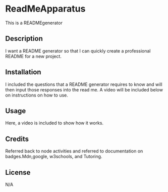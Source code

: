 # ReadMeApparatus
This is a READMEgenerator
## Description
I want a README generator so that I can quickly create a professional README for a new project.

## Installation

I included the questions that a README generator requires to know and will then input
those responses into the read me. A video will be included below on instructions on how to use.

## Usage

Here, a video is included to show how it works.


## Credits

Referred back to node activities and referred to documentation on badges.Mdn,google, w3schools, and Tutoring.

## License

N/A
